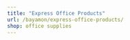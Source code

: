 ```yaml
---
title: "Express Office Products"
url: /bayamon/express-office-products/
shop: office supplies
---
```


